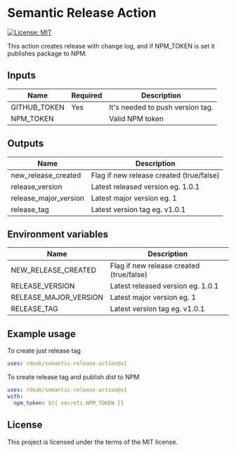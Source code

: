 # Semantic Release Action

[![License: MIT](https://img.shields.io/badge/License-MIT-yellow.svg)](https://opensource.org/licenses/MIT)

This action creates release with change log, and if NPM_TOKEN is set it publishes package to NPM.

## Inputs

| Name         | Required | Description                      |
|--------------|----------|----------------------------------|
| GITHUB_TOKEN | Yes      | It's needed to push version tag. |
| NPM_TOKEN    |          | Valid NPM token                  |

## Outputs

| Name                  | Description                              |
|-----------------------|------------------------------------------|
| new_release_created   | Flag if new release created (true/false) |
| release_version       | Latest released version eg. 1.0.1        |
| release_major_version | Latest major version eg. 1               |
| release_tag           | Latest version tag eg. v1.0.1            |

## Environment variables

| Name                  | Description                              |
|-----------------------|------------------------------------------|
| NEW_RELEASE_CREATED   | Flag if new release created (true/false) |
| RELEASE_VERSION       | Latest released version eg. 1.0.1        |
| RELEASE_MAJOR_VERSION | Latest major version eg. 1               |
| RELEASE_TAG           | Latest version tag eg. v1.0.1            |

## Example usage

To create just release tag

```yaml
uses: rdeak/semantic-release-action@v1
```

To create release tag and publish dist to NPM

```yaml
uses: rdeak/semantic-release-action@v1
with:
  npm_token: ${{ secrets.NPM_TOKEN }}
```

## License

This project is licensed under the terms of the MIT license.

